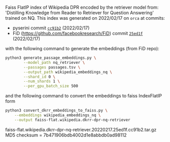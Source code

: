 Faiss FlatIP index of Wikipedia DPR encoded by the retriever model from: 'Distilling Knowledge from Reader to Retriever for Question Answering' trained on NQ.
This index was generated on 2022/02/17 on `orca` at commits:

+ pyserini commit [`cc91b2`](https://github.com/castorini/pyserini/commit/cc91b22f549702068cea1283f91b31d28d127b2f) (2022/02/17)
+ FiD (https://github.com/facebookresearch/FiD) commit [`25ed1f`](https://github.com/facebookresearch/FiD/commit/25ed1ff0fe0288b80fb5e9e5de8d6346b94b8d48) (2022/02/17)

with the following command to generate the embeddings (from FiD repo):

```bash
python3 generate_passage_embeddings.py \
        --model_path nq_retriever \
        --passages passages.tsv \
        --output_path wikipedia_embeddings_nq \
        --shard_id 0 \
        --num_shards 1 \
        --per_gpu_batch_size 500
```

and the following command to convert the embeddings to faiss IndexFlatIP form

```bash
python3 convert_dkrr_embeddings_to_faiss.py \
	--embeddings wikipedia_embeddings_nq \
	--output faiss-flat.wikipedia.dkrr-dpr-nq-retriever
```

faiss-flat.wikipedia.dkrr-dpr-nq-retriever.20220217.25ed1f.cc91b2.tar.gz MD5 checksum = 7b471906bdb4002d1e8abbdb0ad98112